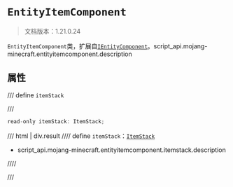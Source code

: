 # `EntityItemComponent`

> 文档版本：1.21.0.24

`EntityItemComponent`类，扩展自[`IEntityComponent`](./ientitycomponent.md)。script_api.mojang-minecraft.entityitemcomponent.description

## 属性

/// define
`itemStack`


///

```js
read-only itemStack: ItemStack;
```

/// html | div.result
//// define
`itemStack`：[`ItemStack`](./itemstack.md)

- script_api.mojang-minecraft.entityitemcomponent.itemstack.description


////

///

